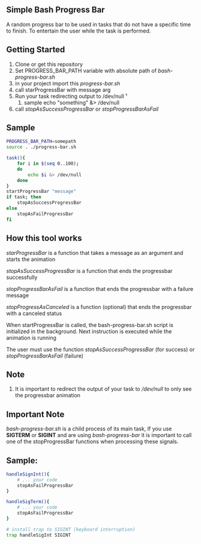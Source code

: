 Simple Bash Progress Bar
----

A random progress bar to be used in tasks that do not have a specific time to finish.
To entertain the user while the task is performed.

Getting Started
---
1. Clone or get this repository
2. Set PROGRESS_BAR_PATH variable with absolute path of *bash-progress-bar.sh*
3. in your project import this  *progress-bar.sh*
4. call starProgressBar with message arg
5. Run your task redirecting output to /dev/null ¹
	1.	sample echo "something" &> /dev/null
6. call *stopAsSuccessProgressBar* or *stopProgressBarAsFail*

Sample
---

```bash
PROGRESS_BAR_PATH=somepath
source . ./progress-bar.sh

task(){
	for i in $(seq 0..100);
	do
		echo $i &> /dev/null
	done
}
startProgressBar "message"
if task; then
	stopAsSuccessProgressBar
else
	stopAsFailProgressBar
fi
```

How this tool works
---

*starProgressBar* is a function that takes a message as an argument and starts the animation


*stopAsSuccessProgressBar* is a function that ends the progressbar successfully

*stopProgressBarAsFail* is a function that ends the progressbar with a failure message

*stopProgressAsCanceled* is a function (optional) that ends the progressbar with a canceled status

When startProgressBar is called, the bash-progress-bar.sh script is initialized in the background.
Next instruction is executed while the animation is running

The user must use the function *stopAsSuccessProgressBar* (for success) or *stopProgressBarAsFail* (failure)

Note
---

1. It is important to redirect the output of your task to */dev/null* to only see the progressbar animation

Important Note
---

*bash-progress-bar.sh* is a child process of its main task,
If you use **SIGTERM** or **SIGINT** and are using *bash-progress-bar* it is important to call one of the stopProgressBar functions when processing these signals.


## Sample: ##

```bash
handleSignInt(){
	# ... your code
	stopAsFailProgressBar
}

handleSigTerm(){
	# ... your code
	stopAsFailProgressBar	
}

# install trap to SIGINT (keyboard interruption)
trap handleSigInt SIGINT 
```
